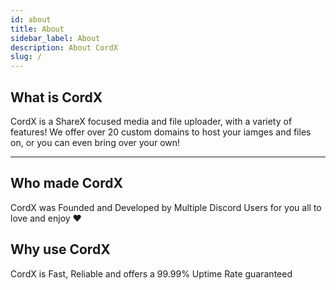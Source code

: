 ```yaml
---
id: about
title: About
sidebar_label: About
description: About CordX
slug: /
---
```


## What is CordX
CordX is a ShareX focused media and file uploader, with a variety of features! 
We offer over 20 custom domains to host your iamges and files on, or you can even bring over your own! 

---

## Who made CordX
CordX was Founded and Developed by Multiple Discord Users for you all to love and enjoy ❤️

## Why use CordX
CordX is Fast, Reliable and offers a 99.99% Uptime Rate guaranteed
